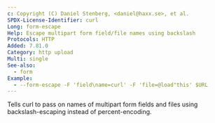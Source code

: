```yaml
---
c: Copyright (C) Daniel Stenberg, <daniel@haxx.se>, et al.
SPDX-License-Identifier: curl
Long: form-escape
Help: Escape multipart form field/file names using backslash
Protocols: HTTP
Added: 7.81.0
Category: http upload
Multi: single
See-also:
  - form
Example:
  - --form-escape -F 'field\name=curl' -F 'file=@load"this' $URL
---
```


Tells curl to pass on names of multipart form fields and files using
backslash-escaping instead of percent-encoding.
